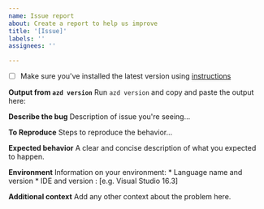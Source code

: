 ```yaml
---
name: Issue report
about: Create a report to help us improve
title: '[Issue]'
labels: ''
assignees: ''

---
```


- [ ] Make sure you've installed the latest version using [instructions](https://github.com/Azure/azure-dev?tab=readme-ov-file#installupgrade-azure-developer-cli)

**Output from `azd version`**
Run `azd version` and copy and paste the output here:

**Describe the bug**
Description of issue you're seeing...

**To Reproduce**
Steps to reproduce the behavior...

**Expected behavior**
A clear and concise description of what you expected to happen.

**Environment**
Information on your environment:
    * Language name and version
    * IDE and version : [e.g. Visual Studio 16.3]

**Additional context**
Add any other context about the problem here.
